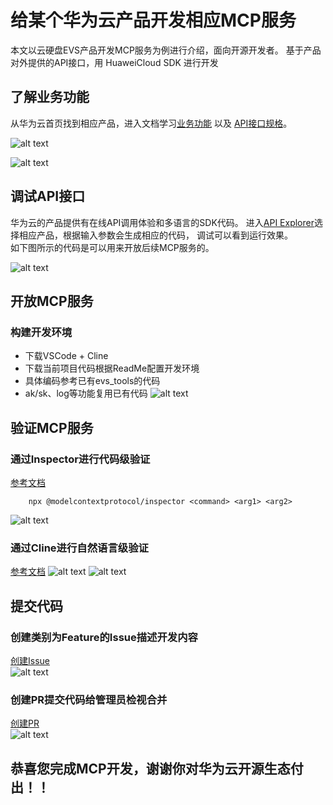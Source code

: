 # 给某个华为云产品开发相应MCP服务
本文以云硬盘EVS产品开发MCP服务为例进行介绍，面向开源开发者。
基于产品对外提供的API接口，用 HuaweiCloud SDK 进行开发

## 了解业务功能
从华为云首页找到相应产品，进入文档学习[业务功能](https://support.huaweicloud.com/productdesc-evs/evs_01_0127.html) 以及 [API接口规格](https://support.huaweicloud.com/api-evs/evs_04_0001.html)。

![alt text](images/20250522_103123.png)

![alt text](images/20250522_103200.png)

## 调试API接口
华为云的产品提供有在线API调用体验和多语言的SDK代码。 
进入[API Explorer](https://console.huaweicloud.com/apiexplorer/#/openapi/EVS/doc?api=CreateVolume)选择相应产品，根据输入参数会生成相应的代码， 调试可以看到运行效果。 <br>
如下图所示的代码是可以用来开放后续MCP服务的。

![alt text](images/20250522_103734.png)


## 开放MCP服务
### 构建开发环境
- 下载VSCode + Cline
- 下载当前项目代码根据ReadMe配置开发环境
- 具体编码参考已有evs_tools的代码
- ak/sk、log等功能复用已有代码
![alt text](images/20250522_104923.png)


## 验证MCP服务
### 通过Inspector进行代码级验证
[参考文档](https://modelcontextprotocol.io/docs/tools/inspector)
```shell
    npx @modelcontextprotocol/inspector <command> <arg1> <arg2>
```
![alt text](images/20250523_092603.png)

### 通过Cline进行自然语言级验证
[参考文档](https://docs.cline.bot/mcp/configuring-mcp-servers)
![alt text](images/20250523_092726.png)
![alt text](images/20250523_092806.png)

## 提交代码
### 创建类别为Feature的Issue描述开发内容
[创建Issue](https://github.com/HuaweiCloudDeveloper/mcp-server/issues)<br>
![alt text](images/20250523_095152.png)


### 创建PR提交代码给管理员检视合并
[创建PR](https://github.com/HuaweiCloudDeveloper/mcp-server/pulls)
<br>
![alt text](images/20250523_094838.png)

##
## 恭喜您完成MCP开发，谢谢你对华为云开源生态付出！！